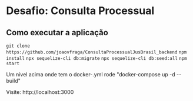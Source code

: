 # Desafio: Consulta Processual


## Como executar a aplicação

`git clone https://github.com/joaovfraga/ConsultaProcessualJusBrasil_backend`
`npm install`
`npx sequelize-cli db:migrate`
`npx sequelize-cli db:seed:all`
`npm start`

Um nivel acima onde tem o docker-.yml 
rode "docker-compose up -d --build" 

Visite: http://localhost:3000
